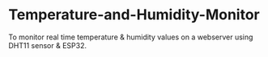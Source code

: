 # Temperature-and-Humidity-Monitor

To monitor real time temperature & humidity values on a webserver using DHT11 sensor & ESP32.
